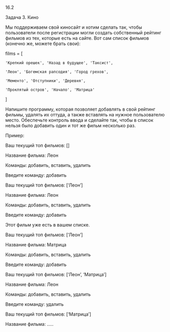 16.2

Задача 3. Кино

Мы поддерживаем свой киносайт и хотим сделать так, чтобы пользователи после регистрации могли создать собственный рейтинг фильмов из тех, которые есть на сайте. Вот сам список фильмов (конечно же, можете брать свои):


films = [

    'Крепкий орешек', 'Назад в будущее', 'Таксист', 

    'Леон', 'Богемская рапсодия', 'Город грехов',

    'Мементо', 'Отступники', 'Деревня', 

    'Проклятый остров', 'Начало', 'Матрица'

]


Напишите программу, которая позволяет добавлять в свой рейтинг фильмы, удалять их оттуда, а также вставлять на нужное
 пользователю место. Обеспечьте контроль ввода и сделайте так, чтобы в список нельзя было добавить один и тот же фильм несколько раз.


Пример:

Ваш текущий топ фильмов: []

Название фильма: Леон

Команды: добавить, вставить, удалить

Введите команду: добавить


Ваш текущий топ фильмов: [‘Леон’]

Название фильма: Леон

Команды: добавить, вставить, удалить

Введите команду: добавить

Этот фильм уже есть в вашем списке.


Ваш текущий топ фильмов: [‘Леон’]

Название фильма: Матрица

Команды: добавить, вставить, удалить

Введите команду: добавить


Ваш текущий топ фильмов: [‘Леон’, ‘Матрица’]

Название фильма: Леон

Команды: добавить, вставить, удалить

Введите команду: удалить


Ваш текущий топ фильмов: [‘Матрица’]

Название фильма: …..

